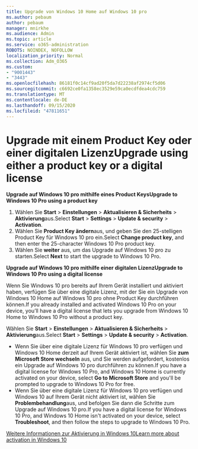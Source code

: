 ```yaml
---
title: Upgrade von Windows 10 Home auf Windows 10 pro
ms.author: pebaum
author: pebaum
manager: mnirkhe
ms.audience: Admin
ms.topic: article
ms.service: o365-administration
ROBOTS: NOINDEX, NOFOLLOW
localization_priority: Normal
ms.collection: Adm_O365
ms.custom:
- "9001443"
- "3443"
ms.openlocfilehash: 86181f0c14cf9ad20f5da7d22238af2974cf5d06
ms.sourcegitcommit: c6692ce0fa1358ec3529e59ca0ecdfdea4cdc759
ms.translationtype: MT
ms.contentlocale: de-DE
ms.lasthandoff: 09/15/2020
ms.locfileid: "47811651"
---
```

# <a name="upgrade-using-either-a-product-key-or-a-digital-license"></a><span data-ttu-id="349a3-102">Upgrade mit einem Product Key oder einer digitalen Lizenz</span><span class="sxs-lookup"><span data-stu-id="349a3-102">Upgrade using either a product key or a digital license</span></span>

<span data-ttu-id="349a3-103">**Upgrade auf Windows 10 pro mithilfe eines Product Keys**</span><span class="sxs-lookup"><span data-stu-id="349a3-103">**Upgrade to Windows 10 Pro using a product key**</span></span>

1. <span data-ttu-id="349a3-104">Wählen Sie **Start**  >  **Einstellungen**  >  **Aktualisieren & Sicherheits**  >  **Aktivierung**aus.</span><span class="sxs-lookup"><span data-stu-id="349a3-104">Select **Start** > **Settings** > **Update & security** > **Activation**.</span></span>
2. <span data-ttu-id="349a3-105">Wählen Sie **Product Key ändern**aus, und geben Sie den 25-stelligen Product Key für Windows 10 pro ein.</span><span class="sxs-lookup"><span data-stu-id="349a3-105">Select **Change product key**, and then enter the 25-character Windows 10 Pro product key.</span></span>
3. <span data-ttu-id="349a3-106">Wählen Sie **weiter** aus, um das Upgrade auf Windows 10 pro zu starten.</span><span class="sxs-lookup"><span data-stu-id="349a3-106">Select **Next** to start the upgrade to Windows 10 Pro.</span></span>

<span data-ttu-id="349a3-107">**Upgrade auf Windows 10 pro mithilfe einer digitalen Lizenz**</span><span class="sxs-lookup"><span data-stu-id="349a3-107">**Upgrade to Windows 10 Pro using a digital license**</span></span>

<span data-ttu-id="349a3-108">Wenn Sie Windows 10 pro bereits auf Ihrem Gerät installiert und aktiviert haben, verfügen Sie über eine digitale Lizenz, mit der Sie ein Upgrade von Windows 10 Home auf Windows 10 pro ohne Product Key durchführen können.</span><span class="sxs-lookup"><span data-stu-id="349a3-108">If you already installed and activated Windows 10 Pro on your device, you’ll have a digital license that lets you upgrade from Windows 10 Home to Windows 10 Pro without a product key.</span></span>

<span data-ttu-id="349a3-109">Wählen Sie **Start**  >  **Einstellungen**  >  **Aktualisieren & Sicherheits**  >  **Aktivierung**aus.</span><span class="sxs-lookup"><span data-stu-id="349a3-109">Select **Start** > **Settings** > **Update & security** > **Activation**.</span></span>

- <span data-ttu-id="349a3-110">Wenn Sie über eine digitale Lizenz für Windows 10 pro verfügen und Windows 10 Home derzeit auf Ihrem Gerät aktiviert ist, wählen Sie **zum Microsoft Store wechseln** aus, und Sie werden aufgefordert, kostenlos ein Upgrade auf Windows 10 pro durchführen zu können.</span><span class="sxs-lookup"><span data-stu-id="349a3-110">If you have a digital license for Windows 10 Pro, and Windows 10 Home is currently activated on your device, select **Go to Microsoft Store** and you'll be prompted to upgrade to Windows 10 Pro for free.</span></span>
- <span data-ttu-id="349a3-111">Wenn Sie über eine digitale Lizenz für Windows 10 pro verfügen und Windows 10 auf Ihrem Gerät nicht aktiviert ist, wählen Sie **Problembehandlung**aus, und befolgen Sie dann die Schritte zum Upgrade auf Windows 10 pro.</span><span class="sxs-lookup"><span data-stu-id="349a3-111">If you have a digital license for Windows 10 Pro, and Windows 10 Home isn't activated on your device, select **Troubleshoot**, and then follow the steps to upgrade to Windows 10 Pro.</span></span>

[<span data-ttu-id="349a3-112">Weitere Informationen zur Aktivierung in Windows 10</span><span class="sxs-lookup"><span data-stu-id="349a3-112">Learn more about activation in Windows 10</span></span>](https://support.microsoft.com/help/12440)